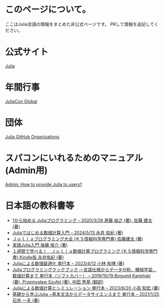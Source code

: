 # このページについて。

ここはJulia言語の情報をまとめた非公式ページです。
PRして情報を追記してください。

# 公式サイト

[Julia](https://julialang.org/)

# 年間行事

[JuliaCon Global](https://juliacon.org/)

# 団体

[Julia GitHub Organizations](https://julialang.org/community/organizations/)

# スパコンにいれるためのマニュアル(Admin用)

[Admin: How to provide Julia to users?](https://juliahpc.github.io/sysadmin_julia/)

# 日本語の教科書等

- [1から始める Juliaプログラミング – 2020/3/26
進藤 裕之 (著), 佐藤 建太 (著)](https://www.amazon.co.jp/1%E3%81%8B%E3%82%89%E5%A7%8B%E3%82%81%E3%82%8B-Julia%E3%83%97%E3%83%AD%E3%82%B0%E3%83%A9%E3%83%9F%E3%83%B3%E3%82%B0-%E9%80%B2%E8%97%A4-%E8%A3%95%E4%B9%8B/dp/433902905X/)
- [Juliaではじめる数値計算入門 – 2024/5/13
永井 佑紀 (著)](https://www.amazon.co.jp/Julia%E3%81%A7%E3%81%AF%E3%81%98%E3%82%81%E3%82%8B%E6%95%B0%E5%80%A4%E8%A8%88%E7%AE%97%E5%85%A5%E9%96%80-%E6%B0%B8%E4%BA%95-%E4%BD%91%E7%B4%80/dp/4297141280/)
- [Ｊｕｌｉａプログラミング大全 (ＫＳ情報科学専門書) 
佐藤建太 (著)](https://www.amazon.co.jp/%EF%BC%AA%EF%BD%95%EF%BD%8C%EF%BD%89%EF%BD%81%E3%83%97%E3%83%AD%E3%82%B0%E3%83%A9%E3%83%9F%E3%83%B3%E3%82%B0%E5%A4%A7%E5%85%A8-%EF%BC%AB%EF%BC%B3%E6%83%85%E5%A0%B1%E7%A7%91%E5%AD%A6%E5%B0%82%E9%96%80%E6%9B%B8-%E4%BD%90%E8%97%A4%E5%BB%BA%E5%A4%AA-ebook/dp/B0CBV3S7K8/)
- [実践Julia入門 
後藤 俊介 (著) ](https://www.amazon.co.jp/%E5%AE%9F%E8%B7%B5Julia%E5%85%A5%E9%96%80-%E5%BE%8C%E8%97%A4-%E4%BF%8A%E4%BB%8B-ebook/dp/B0BVZ647JD/)
- [１週間で学べる！　Ｊｕｌｉａ数値計算プログラミング (ＫＳ情報科学専門書) Kindle版
永井佑紀 (著) ](https://www.amazon.co.jp/%EF%BC%91%E9%80%B1%E9%96%93%E3%81%A7%E5%AD%A6%E3%81%B9%E3%82%8B%EF%BC%81-%EF%BC%AA%EF%BD%95%EF%BD%8C%EF%BD%89%EF%BD%81%E6%95%B0%E5%80%A4%E8%A8%88%E7%AE%97%E3%83%97%E3%83%AD%E3%82%B0%E3%83%A9%E3%83%9F%E3%83%B3%E3%82%B0-%EF%BC%AB%EF%BC%B3%E6%83%85%E5%A0%B1%E7%A7%91%E5%AD%A6%E5%B0%82%E9%96%80%E6%9B%B8-%E6%B0%B8%E4%BA%95%E4%BD%91%E7%B4%80-ebook/dp/B0B56Q8RZ1/)
- [Juliaによる数理最適化 単行本 – 2023/4/12
小林 和博 (著)](https://www.amazon.co.jp/Julia%E3%81%AB%E3%82%88%E3%82%8B%E6%95%B0%E7%90%86%E6%9C%80%E9%81%A9%E5%8C%96-%E5%B0%8F%E6%9E%97-%E5%92%8C%E5%8D%9A/dp/4339029343/)
- [Juliaプログラミングクックブック ―言語仕様からデータ分析、機械学習、数値計算まで 単行本（ソフトカバー） – 2019/10/19
Bogumił Kamiński (著), Przemysław Szufel (著), 中田 秀基 (翻訳)](https://www.amazon.co.jp/Julia%E3%83%97%E3%83%AD%E3%82%B0%E3%83%A9%E3%83%9F%E3%83%B3%E3%82%B0%E3%82%AF%E3%83%83%E3%82%AF%E3%83%96%E3%83%83%E3%82%AF-%E2%80%95%E8%A8%80%E8%AA%9E%E4%BB%95%E6%A7%98%E3%81%8B%E3%82%89%E3%83%87%E3%83%BC%E3%82%BF%E5%88%86%E6%9E%90%E3%80%81%E6%A9%9F%E6%A2%B0%E5%AD%A6%E7%BF%92%E3%80%81%E6%95%B0%E5%80%A4%E8%A8%88%E7%AE%97%E3%81%BE%E3%81%A7-Bogumi%C5%82-Kami%C5%84ski/dp/4873118891/)
- [Juliaによる数値計算とシミュレーション 単行本 – 2023/6/20
小高 知宏 (著)](https://www.amazon.co.jp/Julia%E3%81%AB%E3%82%88%E3%82%8B%E6%95%B0%E5%80%A4%E8%A8%88%E7%AE%97%E3%81%A8%E3%82%B7%E3%83%9F%E3%83%A5%E3%83%AC%E3%83%BC%E3%82%B7%E3%83%A7%E3%83%B3-%E5%B0%8F%E9%AB%98-%E7%9F%A5%E5%AE%8F/dp/427423049X/)
- [基礎から学ぶJulia ~基本文法からデータサイエンスまで 単行本 – 2021/1/25
石井 一夫 (著)](http://amazon.co.jp/%E5%9F%BA%E7%A4%8E%E3%81%8B%E3%82%89%E5%AD%A6%E3%81%B6Julia-%E5%9F%BA%E6%9C%AC%E6%96%87%E6%B3%95%E3%81%8B%E3%82%89%E3%83%87%E3%83%BC%E3%82%BF%E3%82%B5%E3%82%A4%E3%82%A8%E3%83%B3%E3%82%B9%E3%81%BE%E3%81%A7-%E7%9F%B3%E4%BA%95-%E4%B8%80%E5%A4%AB/dp/488647022X)
